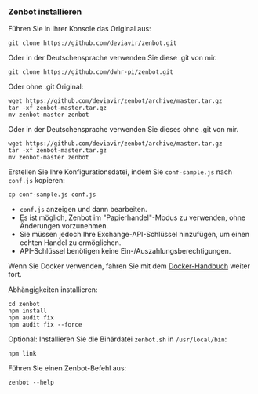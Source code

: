 ### Zenbot installieren

Führen Sie in Ihrer Konsole das Original aus:
```
git clone https://github.com/deviavir/zenbot.git
```

Oder in der Deutschensprache verwenden Sie diese .git von mir.
```
git clone https://github.com/dwhr-pi/zenbot.git
```

Oder ohne .git Original:
```
wget https://github.com/deviavir/zenbot/archive/master.tar.gz
tar -xf zenbot-master.tar.gz
mv zenbot-master zenbot
```

Oder in der Deutschensprache verwenden Sie dieses ohne .git von mir.
```
wget https://github.com/deviavir/zenbot/archive/master.tar.gz
tar -xf zenbot-master.tar.gz
mv zenbot-master zenbot
```

Erstellen Sie Ihre Konfigurationsdatei, indem Sie `conf-sample.js` nach` conf.js` kopieren:
```
cp conf-sample.js conf.js
```

- `conf.js` anzeigen und dann bearbeiten.
- Es ist möglich, Zenbot im "Papierhandel"-Modus zu verwenden, ohne Änderungen vorzunehmen.
- Sie müssen jedoch Ihre Exchange-API-Schlüssel hinzufügen, um einen echten Handel zu ermöglichen.
- API-Schlüssel benötigen keine Ein-/Auszahlungsberechtigungen.

Wenn Sie Docker verwenden, fahren Sie mit dem [Docker-Handbuch](docker.md) weiter fort.

Abhängigkeiten installieren:
```
cd zenbot
npm install
npm audit fix
npm audit fix --force
```

Optional:
Installieren Sie die Binärdatei `zenbot.sh` in `/usr/local/bin`:
```
npm link
```


Führen Sie einen Zenbot-Befehl aus:
```
zenbot --help
```

